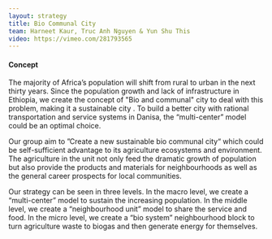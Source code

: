 ```yaml
---
layout: strategy
title: Bio Communal City
team: Harneet Kaur, Truc Anh Nguyen & Yun Shu This
video: https://vimeo.com/281793565
---
```


#### Concept

The majority of Africa’s population will shift from rural to urban in the next thirty years. Since the population growth and lack of infrastructure in Ethiopia, we create the concept of "Bio and communal" city to deal with this problem, making it a sustainable city . To build a better city with rational transportation and service systems in Danisa, the “multi-center” model could be an optimal choice.  

Our group aim to ”Create a new sustainable bio communal city“ which could be self-sufficient advantage to its agriculture ecosystems and environment. The agriculture in the unit not only feed the dramatic growth of population but also provide the products and materials for neighbourhoods as well as the general career prospects for local communities.
 
Our strategy can be seen in three levels. In the macro level, we create a “multi-center” model to sustain the increasing population. In the middle level, we create a “neighbourhood unit” model to share the service and food. In the micro level, we create a “bio system” neighbourhood block to turn agriculture waste to biogas and then generate energy for themselves. 